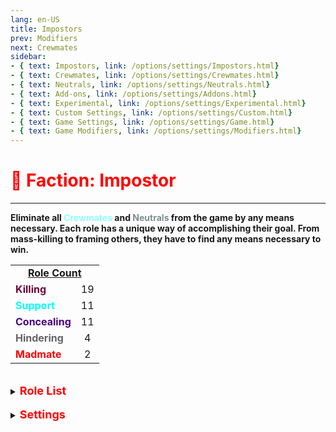 ```yaml
---
lang: en-US
title: Impostors
prev: Modifiers
next: Crewmates
sidebar: 
- { text: Impostors, link: /options/settings/Impostors.html}
- { text: Crewmates, link: /options/settings/Crewmates.html} 
- { text: Neutrals, link: /options/settings/Neutrals.html}
- { text: Add-ons, link: /options/settings/Addons.html}
- { text: Experimental, link: /options/settings/Experimental.html}
- { text: Custom Settings, link: /options/settings/Custom.html}
- { text: Game Settings, link: /options/settings/Game.html}
- { text: Game Modifiers, link: /options/settings/Modifiers.html}
---
```


# <font color=red>🔴 <b>Faction: Impostor</b></font> <Badge text="Total: 47" type="tip" vertical="middle"/>
---
<b>Eliminate all <font color=#8cffff>Crewmates</font> and <font color=#7f8c8d>Neutrals</font> from the game by any means necessary. Each role has a unique way of accomplishing their goal. From mass-killing to framing others, they have to find any means necessary to win.</b><br>

<table>
<tr>
<td colspan="2" align="center"><b><u>Role Count</u></b></td>
</tr>
<tr>
<td><font color=#6e003a><b>Killing</b></font></td>
<td align="center">19</td>
</tr>
<tr>
<td><font color=#00ffff><b>Support</b></font> </td>
<td align="center">11</td>
</tr>
<tr>
<td><font color=indigo><b>Concealing</b></font></td>
<td align="center">11</td>
</tr>
<tr>
<td><font color=#636363><b>Hindering</b></font></td>
<td align="center">4</td>
</tr>
<tr>
<td><font color=red><b>Madmate</b></font></td>
<td align="center">2</td>
</tr>
</table>
<br>

<details>
<summary><font color=red size='4em'><b>Role List</b><br></font></summary> 

<br>

<details>
<summary><font color=red>A</font></summary>
<br>

<font color=#b22222>Killing</font>: [Agent](/options/impostors/killing/agent) | [Arrogance](/options/impostors/killing/arrogance) <br>
<font color=#636363>Hindering</font>: [Anonymous](/options/impostors/hindering/anonymous)
</details>
<br>
<details>
<summary><font color=red>B</font></summary>
<br>

<font color=#b22222>Killing</font>: [Bomber](/options/impostors/killing/bomber) | [Bounty Hunter](/options/impostors/killing/bountyhunter)
</details>
<br>
<details>
<summary><font color=red>C</font></summary>
<br>

<font color=#b22222>Killing</font>: [Councillor](/options/impostors/killing/Councillor) | [Cursed Wolf](/options/impostors/killing/cursedwolf) <br>
<font color=#00ffff>Support</font>: [Camouflager](/options/impostors/support/camouflager) | [Cleaner](/options/impostors/support/cleaner) | [Consigliere](/options/impostors/support/consigliere) <br>
<font color=red>Madmate</font>: [Crewposter](/options/impostors/madmate/crewposter)
</details>
<br>
<details>
<summary><font color=red>D</font></summary>
<br>

<font color=#b22222>Killing</font>: [Deathpact](/options/impostors/killing/deathpact) <br>
<font color=#00ffff>Support</font>: [Disruptor](/options/impostors/support/disruptor) <br>
<font color=#636363>Hindering</font>: [Dazzler](/options/impostors/hindering/dazzler) | [Devourer](/options/impostors/hindering/devourer)
</details>
<br>
<details>
<summary><font color=red>E</font></summary>

<font color=indigo>Concealing</font>: [Escapist](/options/impostors/concealing/escapist)
</details>
<br>
<details>
<summary><font color=red>F</font></summary>

<font color=#00ffff>Support</font>: [Fireworker](/options/impostors/support/fireworker)
</details>
<br>
<details>
<summary><font color=red>G</font></summary>
<br>

<font color=#b22222>Killing</font>: [Greedy](/options/impostors/killing/greedy) <br>
<font color=#00ffff>Support</font>: [Gangster](/options/impostors/support/gangster)
</details>
<br>
<details>
<summary><font color=red>H</font></summary>
<br>

<font color=#b22222>Killing</font>: [Hangman](/options/impostors/killing/hangman)
</details>
<br>
<details>
<summary><font color=red>I</font></summary>
<br>

<font color=#b22222>Killing</font>: [Inhibitor](/options/impostors/killing/inhibitor)
</details>
<br>
<details>
<summary><font color=red>J</font></summary>
N/A
</details>
<br>
<details>
<summary><font color=red>K</font></summary>
N/A
</details>
<br>
<details>
<summary><font color=red>L</font></summary>
<br>

<font color=#b22222>Killing</font>: [Lurker](/options/impostors/killing/lurker)
</details>
<br>
<details>
<summary><font color=red>M</font></summary>
<br>

<font color=#b22222>Killing</font>: [Mercenary](/options/impostors/killing/mercenary) <br>
<font color=#00ffff>Support</font>: [Morphling](/options/impostors/support/morphling) <br>
<font color=indigo>Concealing</font>: [Miner](/options/impostors/concealing/miner) 
</details>
<br>
<details>
<summary><font color=red>N</font></summary>
<br>

<font color=#b22222>Killing</font>: [Ninja](/options/impostors/killing/ninja) <br>
<font color=#00ffff>Support</font>: [Nemesis](/options/impostors/support/nemesis)
</details>
<br>
<details>
<summary><font color=red>O</font></summary>
N/A
</details>
<br>
<details>
<summary><font color=red>P</font></summary>

<font color=indigo>Concealing</font>: [Puppeteer](/options/impostors/concealing/puppeteer) <br>
<font color=red>Madmate</font>: [Parasite](/options/impostors/madmate/parasite)
</details>
<br>
<details>
<summary><font color=red>Q</font></summary>
<br>

<font color=#b22222>Killing</font>: [Quick Shooter](/options/impostors/killing/quickshooter)
</details>
<br>
<details>
<summary><font color=red>R</font></summary>
<br>

<font color=#b22222>Killing</font>: [Role Reaper](/options/impostors/killing/rolereaper)
</details>
<br>
<details>
<summary><font color=red>S</font></summary>
<br>

<font color=#b22222>Killing</font>: [Saboteur](/options/impostors/killing/saboteur) | [Sniper](/options/impostors/killing/sniper) | [Spellcaster](/options/impostors/killing/spellcaster) <br>
<font color=indigo>Concealing</font>: [Scavenger](/options/impostors/concealing/scavenger) | [Shapemaster](/options/impostors/concealing/shapemaster) | [Soul Catcher](/options/impostors/concealing/soulcatcher) | [Swooper](/options/impostors/concealing/swooper)
</details>
<br>
<details>
<summary><font color=red>T</font></summary>

<font color=#00ffff>Support</font>: [Time Thief](/options/impostors/support/timethief) <br>
<font color=indigo>Concealing</font>: [Trickster](/options/impostors/concealing/trickster) <br>
<font color=#636363>Hindering</font>: [Twister](/options/impostors/hindering/twister)
</details>
<br>
<details>
<summary><font color=red>U</font></summary>
<br>

<font color=#b22222>Killing</font>: [Underdog](/options/impostors/killing/underdog)
</details>
<br>
<details>
<summary><font color=red>V</font></summary>

<font color=#00ffff>Support</font>: [Vindicator](/options/impostors/support/vindicator) | [Visionary](/options/impostors/support/visionary) <br>
<font color=indigo>Concealing</font>: [Vampire](/options/impostors/concealing/vampire)
</details>
<br>
<details>
<summary><font color=red>W</font></summary>

<font color=indigo>Concealing</font>: [Warlock](/options/impostors/concealing/warlock) | [Wilding](/options/impostors/concealing/wilding)
</details>
<br>
<details>
<summary><font color=red>X</font></summary>
N/A
</details>
<br>
<details>
<summary><font color=red>Y</font></summary>
N/A
</details>
<br>
<details>
<summary><font color=red>Z</font></summary>
N/A
</details>
</details>
<br>

<details>
<summary><font color=red size='4em'><b>Settings</b></font></summary>
<br>
Below are settings to make the game more balanced based on your lobby's style of gameplay:

* <font color=red>Impostors</font> know the roles of other <font color=red>Impostors</font>
  * You'll know the roles of other <font color=red>Impostors</font> by their role below their name and <font color=red>red</font> color
  * You can turn this <font color=green>ON</font> or <font color=red>OFF</font>
* <font color=red>Impostors</font> know <font color=red>Madmates</font>
  * You'll know the <font color=red>Madmate(s)</font> by their role below their name and <font color=red>red</font> color
  * You can turn this <font color=green>ON</font> or <font color=red>OFF</font>
* <font color=red>Impostors</font> can kill <font color=red>Madmates</font>
  * <font color=red>Impostors</font> can kill <font color=red>Madmate(s)</font> using their respective kill button ability
  * You can turn this <font color=green>ON</font> or <font color=red>OFF</font>
<br><br>
* <font color=red>Madmates</font> know each other
  * You'll know who the other <font color=red>Mamdates</font> are by their <font color=red>red</font> color name
  * You can turn this <font color=green>ON</font> or <font color=red>OFF</font>
* <font color=red>Madmates</font> know <font color=red>Impostors</font>
  * You'll know the roles of other <font color=red>Impostors</font> by their role below their name and <font color=red>red</font> color
  * You can turn this <font color=green>ON</font> or <font color=red>OFF</font>
* <font color=red>Madmates</font> can kill <font color=red>Impostors</font>
  * <font color=red>Madmates</font> with <font color=b22222>Killing</font> roles will be able to kill <font color=red>Impostors</font>
  * You can turn this <font color=green>ON</font> or <font color=red>OFF</font>
* <font color=red>Madmates</font> have <font color=red>Impostor</font> vision
  * <font color=red>Madmates</font> have maximum vision
  * You can turn this <font color=green>ON</font> or <font color=red>OFF</font>
* <font color=red>Madmates</font> can fix sabotages
  * Turning this <font color=green>ON</font> will essentially give <font color=red>Madmates</font> the [Fool](#fool) Add-on by default.
  * You can turn this <font color=green>ON</font> or <font color=red>OFF</font>
<br><br>
* Default Shapeshift Cooldown
  * The default cooldown for any <font color=red>Impostor</font> with the ability to shapeshift
  * From 5 (minumum) to 995 (maximum) seconds with 5 seconds intervals
* <font color=red>Impostors</font> can't sabotage after they die
  * <font color=red>Impostors</font> can't call any sabotages after they die
  * You can turn this <font color=green>ON</font> or <font color=red>OFF</font>
</details>
